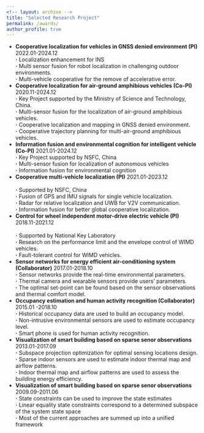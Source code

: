 ```yaml
---
<!-- layout: archive -->
title: "Selected Research Project"
permalink: /awards/
author_profile: true
---
```

* **Cooperative localization for vehicles in GNSS denied environment (PI)** 2022.01-2024.12
       <br> **·** Localization enhancement for INS
       <br> **·** Multi sensor fusion for robot localization in challenging outdoor environments.
       <br> **·** Multi-vehicle cooperative for the remove of accelerative error.
* **Cooperative localization for air-ground amphibious vehicles (Co-PI)** 2020.11-2024.12
       <br> **·** Key Project supported by the Ministry of Science and Technology, China.
       <br> **·** Multi-sensor fusion for the localization of air-ground amphibious vehicles.
       <br> **·** Cooperative localization and mapping in GNSS denied environment.
       <br> **·** Cooperative trajectory planning for multi-air-ground amphibious vehicles.
* **Information fusion and environmental cognition for intelligent vehicle (Co-PI)** 2021.01-2024.12
       <br> **·** Key Project supported by NSFC, China
       <br> **·** Multi-sensor fusion for localization of autonomous vehicles
       <br> **·** Information fusion for environmental cognition     
* **Cooperative multi-vehicle localization (PI)** 2021.01-2023.12   
       <br> **·** Supported by NSFC, China
       <br> **·** Fusion of GPS and IMU signals for single vehicle localization.
       <br> **·** Radar for relative localization and UWB for V2V communication.
       <br> **·** Information fusion for better global cooperative localization. 
* **Control for wheel independent motor-drive electric vehicle (PI)** 2018.11-2021.12  
       <br> **·** Supported by National Key Laboratory
       <br> **·** Research on the performance limit and the envelope control of WIMD vehicles.
       <br> **·** Fault-tolerant control for WIMD vehicles.
* **Sensor networks for energy efficient air-conditioning system (Collaborator)** 2017.01-2018.10
       <br> **·** Sensor networks provide the real-time environmental parameters.
       <br> **·** Thermal camera and wearable sensors provide users’ parameters.
       <br> **·** The optimal set-point can be found based on the sensor observations and thermal comfort model.
* **Occupancy estimation and human activity recognition (Collaborator)** 2015.01 -2018.10
       <br> **·** Historical occupancy data are used to build an occupancy model.
       <br> **·** Non-intrusive environmental sensors are used to estimate occupancy level.
       <br> **·** Smart phone is used for human activity recognition.
* **Visualization of smart building based on sparse senor observations** 2013.01-2017.09
       <br> **·** Subspace projection optimization for optimal sensing locations design.
       <br> **·** Sparse indoor sensors are used to estimate indoor thermal map and airflow patterns.
       <br> **·** Indoor thermal map and airflow patterns are used to assess the building energy efficiency.   
* **Visualization of smart building based on sparse senor observations**  2009.09-2011.06
       <br> **·** State constraints can be used to improve the state estimates
       <br> **·** Linear equality state constraints correspond to a determined subspace of the system state space
       <br> **·** Most of the current approaches are summed up into a unified framework   
       
